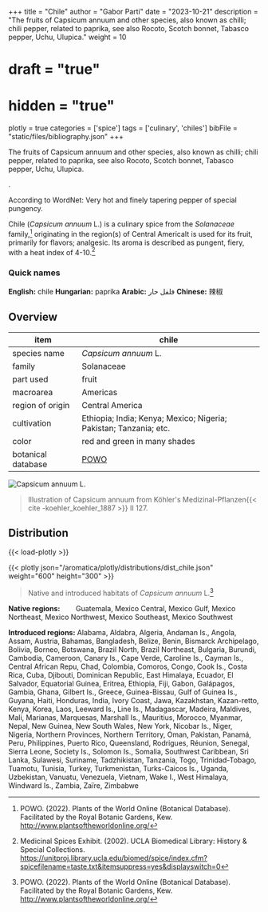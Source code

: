 +++
title = "Chile"
author = "Gabor Parti"
date = "2023-10-21"
description = "The fruits of Capsicum annuum and other species, also known as chilli; chili pepper, related to paprika, see also Rocoto, Scotch bonnet, Tabasco pepper, Uchu, Ulupica."
weight = 10
# draft = "true"
# hidden = "true"
plotly = true
categories = ['spice']
tags = ['culinary', 'chiles']
bibFile = "static/files/bibliography.json"
+++

The fruits of Capsicum annuum and other species, also known as chilli; chili pepper, related to paprika, see also Rocoto, Scotch bonnet, Tabasco pepper, Uchu, Ulupica.

.

According to WordNet: Very hot and finely tapering pepper of special pungency.

Chile (*Capsicum annuum* L.) is a culinary spice from the *Solanaceae* family,[^powo] originating in the region(s) of Central AmericaIt is used for its fruit, primarily for flavors; analgesic. Its aroma is described as pungent, fiery, with a heat index of 4-10.[^ucla_medicinal_2002]

### Quick names

**English:** chile **Hungarian:** paprika **Arabic:** فلفل حار **Chinese:** 辣椒

## Overview

|       item       |                              chile                              |
|------------------|-----------------------------------------------------------------|
|   species name   |                       *Capsicum annuum* L.                      |
|      family      |                            Solanaceae                           |
|     part used    |                              fruit                              |
|     macroarea    |                             Americas                            |
| region of origin |                         Central America                         |
|    cultivation   |Ethiopia; India; Kenya; Mexico; Nigeria; Pakistan; Tanzania; etc.|
|       color      |                   red and green in many shades                  |
|botanical database|       [POWO](https://powo.science.kew.org/taxon/316944-2)       |

![*Capsicum annuum* L.](/images/illustrations/chile.png?height=33vw "Illustration of Capsicum annuum from Köhler's Medizinal-Pflanzen")

>Illustration of Capsicum annuum from Köhler's Medizinal-Pflanzen{{< cite -koehler_koehler_1887 >}} II 127.

## Distribution

{{< load-plotly >}}

{{< plotly json="/aromatica/plotly/distributions/dist_chile.json" weight="600" height="300" >}}

>Native and introduced habitats of *Capsicum annuum* L.[^powo]

**Native regions:** &nbsp; &nbsp; &nbsp; &nbsp;Guatemala, Mexico Central, Mexico Gulf, Mexico Northeast, Mexico Northwest, Mexico Southeast, Mexico Southwest

**Introduced regions:** Alabama, Aldabra, Algeria, Andaman Is., Angola, Assam, Austria, Bahamas, Bangladesh, Belize, Benin, Bismarck Archipelago, Bolivia, Borneo, Botswana, Brazil North, Brazil Northeast, Bulgaria, Burundi, Cambodia, Cameroon, Canary Is., Cape Verde, Caroline Is., Cayman Is., Central African Repu, Chad, Colombia, Comoros, Congo, Cook Is., Costa Rica, Cuba, Djibouti, Dominican Republic, East Himalaya, Ecuador, El Salvador, Equatorial Guinea, Eritrea, Ethiopia, Fiji, Gabon, Galápagos, Gambia, Ghana, Gilbert Is., Greece, Guinea-Bissau, Gulf of Guinea Is., Guyana, Haiti, Honduras, India, Ivory Coast, Jawa, Kazakhstan, Kazan-retto, Kenya, Korea, Laos, Leeward Is., Line Is., Madagascar, Madeira, Maldives, Mali, Marianas, Marquesas, Marshall Is., Mauritius, Morocco, Myanmar, Nepal, New Guinea, New South Wales, New York, Nicobar Is., Niger, Nigeria, Northern Provinces, Northern Territory, Oman, Pakistan, Panamá, Peru, Philippines, Puerto Rico, Queensland, Rodrigues, Réunion, Senegal, Sierra Leone, Society Is., Solomon Is., Somalia, Southwest Caribbean, Sri Lanka, Sulawesi, Suriname, Tadzhikistan, Tanzania, Togo, Trinidad-Tobago, Tuamotu, Tunisia, Turkey, Turkmenistan, Turks-Caicos Is., Uganda, Uzbekistan, Vanuatu, Venezuela, Vietnam, Wake I., West Himalaya, Windward Is., Zambia, Zaïre, Zimbabwe

[^powo]: POWO. (2022). Plants of the World Online (Botanical Database). Facilitated by the Royal Botanic Gardens, Kew. http://www.plantsoftheworldonline.org/
[^ucla_medicinal_2002]: Medicinal Spices Exhibit. (2002). UCLA Biomedical Library: History & Special Collections. https://unitproj.library.ucla.edu/biomed/spice/index.cfm?spicefilename=taste.txt&itemsuppress=yes&displayswitch=0

